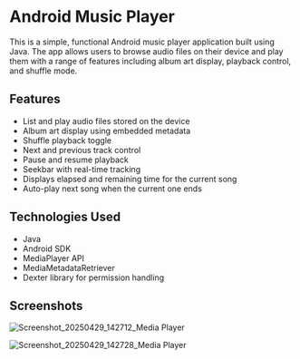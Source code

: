 # Android Music Player

This is a simple, functional Android music player application built using Java. The app allows users to browse audio files on their device and play them with a range of features including album art display, playback control, and shuffle mode.

## Features

- List and play audio files stored on the device
- Album art display using embedded metadata
- Shuffle playback toggle
- Next and previous track control
- Pause and resume playback
- Seekbar with real-time tracking
- Displays elapsed and remaining time for the current song
- Auto-play next song when the current one ends

## Technologies Used

- Java
- Android SDK
- MediaPlayer API
- MediaMetadataRetriever
- Dexter library for permission handling

## Screenshots

![Screenshot_20250429_142712_Media Player](https://github.com/user-attachments/assets/d49b44ce-4959-4539-a1e4-295ceac9704b)

![Screenshot_20250429_142728_Media Player](https://github.com/user-attachments/assets/eec66415-fa8d-4abf-9270-ea1c0fafc075)
